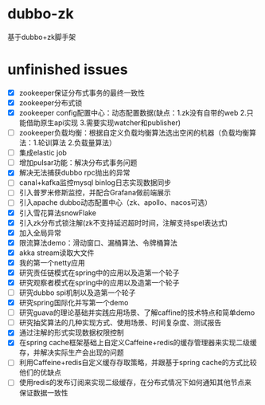 # dubbo-zk

基于dubbo+zk脚手架

# unfinished issues

- [x] zookeeper保证分布式事务的最终一致性
- [x] zookeeper分布式锁
- [x] zookeeper config配置中心：动态配置数据(缺点：1.zk没有自带的web 2.只能借助原生api实现 3.需要实现watcher和publisher)
- [ ] zookeeper负载均衡：根据自定义负载均衡算法选出空闲的机器（负载均衡算法：1.轮训算法 2.负载量算法）
- [ ] 集成elastic job
- [ ] 增加pulsar功能：解决分布式事务问题
- [x] 解决无法捕获dubbo rpc抛出的异常
- [ ] canal+kafka监控mysql binlog日志实现数据同步
- [ ] 引入普罗米修斯监控，并配合Grafana做前端展示
- [ ] 引入apache dubbo动态配置中心（zk、apollo、nacos可选）
- [x] 引入雪花算法snowFlake
- [x] 引入zk分布式锁注解(zk不支持延迟超时时间，注解支持spel表达式)
- [x] 加入全局异常
- [x] 限流算法demo：滑动窗口、漏桶算法、令牌桶算法
- [x] akka stream读取大文件
- [x] 我的第一个netty应用
- [x] 研究责任链模式在spring中的应用以及造第一个轮子
- [x] 研究观察者模式在spring中的应用以及造第一个轮子
- [ ] 研究dubbo spi机制以及造第一个轮子
- [x] 研究spring国际化并写第一个demo
- [ ] 研究guava的理论基础并实践应用场景、了解caffine的技术特点和简单demo
- [ ] 研究抽奖算法的几种实现方式、使用场景、时间复杂度、测试报告
- [x] 通过注解的形式实现数据权限控制
- [x] 在spring cache框架基础上自定义Caffeine+redis的缓存管理器来实现二级缓存，并解决实际生产会出现的问题
- [ ] 利用Caffeine+redis自定义缓存存取策略，并跟基于spring cache的方式比较他们的优缺点
- [ ] 使用redis的发布订阅来实现二级缓存，在分布式情况下如何通知其他节点来保证数据一致性
